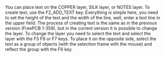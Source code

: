 You can place text on the COPPER layer, SILK layer, or NOTES layer. To create text, use the F2_ADD_TEXT key. Everything is simple here, you need to set the height of the text and the width of the line, well, enter a text line in the upper field. The process of creating text is the same as in the previous version (FreePCB 1-359), but in the current version it is possible to change the layer. To change the layer you need to select the text and select the layer with the F5 F6 or F7 keys. To place it on the opposite side, select the text as a group of objects (with the selection frame with the mouse) and reflect the group with the F6 key.
